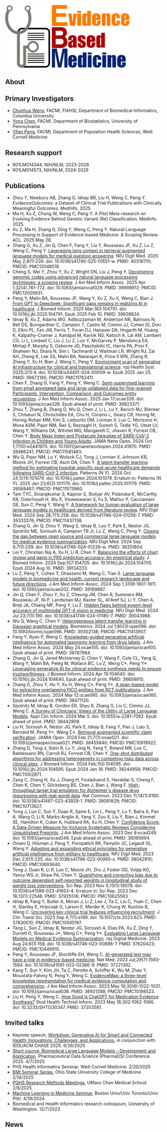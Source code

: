 <img src="https://github.com/ebmlab/.github/blob/main/profile/ebm.png" alt="EBM2.0" width="400"/>

## About

## Primary Investigators

* [Chunhua Weng](https://www.dbmi.columbia.edu/profile/chunhua-weng/), FACMI, FIAHSI, Department of Biomedical Informatics, Columbia University
* [Yong Chen](https://penncil.med.upenn.edu/about-pi/), FACMI, Department of Biostatistics, University of Pennsylvania
* [Yifan Peng](https://penglab.weill.cornell.edu/), FACMI, Department of Population Health Sciences, Weill Cornell Medicine

## Research support

* R01LM014344, NIH/NLM, 2023-2028
* R01LM014573, NIH/NLM, 2024-2029

## Publications

* Zhou Y, Newbury AB, Zhang G, Idnay BR, Liu H, Weng C, Peng Y. EvidenceOutcomes: a Dataset of Clinical Trial Publications with Clinically Meaningful Outcomes. MedInfo. 2025.
* Ma H, Xu Z, Chung W, Weng C, Peng Y. A Pilot Meta-research on Evolving Evidence Behind Genetic Variant (Re) Classification. MedInfo. 2025.
* Xu Z, Ma H, Zhang G, Ding Y, Weng C, Peng Y. Natural Language Processing in Support of Evidence-based Medicine: A Scoping Review. ACL. 2025 May 28.
* Zhang G, Xu Z, Jin Q, Chen F, Fang Y, Liu Y, Rousseau JF, Xu Z, Lu Z, Weng C, Peng Y. [Leveraging long context in retrieval augmented language models for medical question answering](https://pubmed.ncbi.nlm.nih.gov/40316710/). NPJ Digit Med. 2025 May 2;8(1):239. doi: 10.1038/s41746-025-01651-w. PMID: 40316710; PMCID: PMC12048518.
* Cheng S, Wei Y, Zhou Y, Xu Z, Wright DN, Liu J, Peng Y. [Deciphering genomic codes using advanced natural language processing techniques: a scoping review](https://pubmed.ncbi.nlm.nih.gov/39998912/). J Am Med Inform Assoc. 2025 Apr 1;32(4):761-772. doi: 10.1093/jamia/ocaf029. PMID: 39998912; PMCID: PMC12005631.
* Peng Y, Malin BA, Rousseau JF, Wang Y, Xu Z, Xu X, Weng C, Bian J. [From GPT to DeepSeek: Significant gaps remains in realizing AI in healthcare](https://pubmed.ncbi.nlm.nih.gov/39938624/). J Biomed Inform. 2025 Mar;163:104791. doi: 10.1016/j.jbi.2025.104791. Epub 2025 Feb 10. PMID: 39938624.
* Idnay B, Xu Z, Adams WG, Adibuzzaman M, Anderson NR, Bahroos N, Bell DS, Bumgardner C, Campion T, Castro M, Cimino JJ, Cohen IG, Dorr D, Elkin PL, Fan JW, Ferris T, Foran DJ, Hanauer DA, Hogarth M, Huang K, Kalpathy-Cramer J, Kandpal M, Karnik NS, Katoch A, Lai AM, Lambert CG, Li L, Lindsell C, Liu J, Lu Z, Luo Y, McGarvey P, Mendonca EA, Mirhaji P, Murphy S, Osborne JD, Paschalidis IC, Harris PA, Prior F, Shaheen NJ, Shara N, Sim I, Tachinardi U, Waitman LR, Wright RJ, Zai AH, Zheng K, Lee SS, Malin BA, Natarajan K, Price II WN, Zhang R, Zhang Y, Xu H, Bian J, Weng C, Peng Y. [Environment scan of generative AI infrastructure for clinical and translational science](https://pubmed.ncbi.nlm.nih.gov/39872195/). npj Health Syst. 2025;2(1):4. doi: 10.1038/s44401-024-00009-w. Epub 2025 Jan 25. PMID: 39872195; PMCID: PMC11762411.
* Chen F, Zhang G, Fang Y, Peng Y, Weng C. [Semi-supervised learning from small annotated data and large unlabeled data for fine-grained Participants, Intervention, Comparison, and Outcomes entity recognition](https://pubmed.ncbi.nlm.nih.gov/39823371/). J Am Med Inform Assoc. 2025 Jan 17:ocae326. doi: 10.1093/jamia/ocae326. Epub ahead of print. PMID: 39823371.
* Zhou T, Zhang B, Zhang D, Wu Q, Chen J, Li L, Lu Y, Becich MJ, Blecker S, Chilukuri N, Chrischilles EA, Chu H, Corsino L, Geary CR, Hornig M, Hornig-Rohan MM, Kim S, Liebovitz DM, Lorman V, Luo C, Morizono H, Mosa ASM, Pajor NM, Rao S, Razzaghi H, Suresh S, Tedla YG, Utset LV, Wang Y, Williams DA, Witvliet MG, Mangarelli C, Jhaveri R, Forrest CB, Chen Y. [Body Mass Index and Postacute Sequelae of SARS-CoV-2 Infection in Children and Young Adults](https://pubmed.ncbi.nlm.nih.gov/39466241/). JAMA Netw Open. 2024 Oct 1;7(10):e2441970. doi: 10.1001/jamanetworkopen.2024.41970. PMID: 39466241; PMCID: PMC11581483.
* Wu Q, Pajor NM, Lu Y, Wolock CJ, Tong J, Lorman V, Johnson KB, Moore JH, Forrest CB, Asch DA, Chen Y. [A latent transfer learning method for estimating hospital-specific post-acute healthcare demands following SARS-CoV-2 infection](https://pubmed.ncbi.nlm.nih.gov/39568467/). Patterns (N Y). 2024 Oct 24;5(11):101079. doi: 10.1016/j.patter.2024.101079. Erratum in: Patterns (N Y). 2025 Jan 23;6(2):101179. doi: 10.1016/j.patter.2025.101179. PMID: 39568467; PMCID: PMC11573960.
* Tam TYC, Sivarajkumar S, Kapoor S, Stolyar AV, Polanska K, McCarthy KR, Osterhoudt H, Wu X, Visweswaran S, Fu S, Mathur P, Cacciamani GE, Sun C, Peng Y, Wang Y. [A framework for human evaluation of large language models in healthcare derived from literature review](https://pubmed.ncbi.nlm.nih.gov/39333376/). NPJ Digit Med. 2024 Sep 28;7(1):258. doi: 10.1038/s41746-024-01258-7. PMID: 39333376; PMCID: PMC11437138.
* Zhang G, Jin Q, Zhou Y, Wang S, Idnay B, Luo Y, Park E, Nestor JG, Spotnitz ME, Soroush A, Campion TR Jr, Lu Z, Weng C, Peng Y. [Closing the gap between open source and commercial large language models for medical evidence summarization](https://pubmed.ncbi.nlm.nih.gov/39251804). NPJ Digit Med. 2024 Sep 9;7(1):239. doi: 10.1038/s41746-024-01239-w. PMID: 39251804.
* Lei Y, Christian Naj A, Xu H, Li R, Chen Y. [Balancing the efforts of chart review and gains in PRS prediction accuracy: An empirical study](https://pubmed.ncbi.nlm.nih.gov/39134233/). J Biomed Inform. 2024 Sep;157:104705. doi: 10.1016/j.jbi.2024.104705. Epub 2024 Aug 10. PMID: 39134233.
* Lu Z, Peng Y, Cohen T, Ghassemi M, Weng C, Tian S. [Large language models in biomedicine and health: current research landscape and future directions](https://pubmed.ncbi.nlm.nih.gov/39169867/). J Am Med Inform Assoc. 2024 Sep 1;31(9):1801-1811. doi: 10.1093/jamia/ocae202. PMID: 39169867.
* Jin Q, Chen F, Zhou Y, Xu Z, Cheung JM, Chen R, Summers RM, Rousseau JF, Ni P, Landsman MJ, Baxter SL, Al'Aref SJ, Li Y, Chen A, Brejt JA, Chiang MF, Peng Y, Lu Z. [Hidden flaws behind expert-level accuracy of multimodal GPT-4 vision in medicine](https://pubmed.ncbi.nlm.nih.gov/39043988/). NPJ Digit Med. 2024 Jul 23;7(1):190. doi: 10.1038/s41746-024-01185-7. PMID: 39043988.
* Wu Q, Wang C, Chen Y. [Heterogeneous latent transfer learning in Gaussian graphical models](https://pubmed.ncbi.nlm.nih.gov/39302138/). Biometrics. 2024 Jul 1;80(3):ujae096. doi: 10.1093/biomtc/ujae096. PMID: 39302138; PMCID: PMC11413907.
* Fang Y, Ryan P, Weng C. [Knowledge-guided generative artificial intelligence for automated taxonomy learning from drug labels](https://pubmed.ncbi.nlm.nih.gov/38787964/). J Am Med Inform Assoc. 2024 May 24:ocae105. doi: 10.1093/jamia/ocae105. Epub ahead of print. PMID: 38787964.
* Zhang G, Jin Q, Jered McInerney D, Chen Y, Wang F, Cole CL, Yang Q, Wang Y, Malin BA, Peleg M, Wallace BC, Lu Z, Weng C*, Peng Y*. [Leveraging generative AI for clinical evidence synthesis needs to ensure trustworthiness](https://pubmed.ncbi.nlm.nih.gov/38608915/). J Biomed Inform. 2024 Apr 10:104640. doi: 10.1016/j.jbi.2024.104640. Epub ahead of print. PMID: 38608915.
* Zhang G, Zhou Y, Hu Y, Xu H, Weng C*, Peng Y*. [A span-based model for extracting overlapping PICO entities from RCT publications](https://pubmed.ncbi.nlm.nih.gov/38471120/). J Am Med Inform Assoc. 2024 Mar 12:ocae065. doi: 10.1093/jamia/ocae065. Epub ahead of print. PMID: 38471120.
* Spotnitz M, Idnay B, Gordon ER, Shyu R, Zhang G, Liu C, Cimino JJ, Weng C. [A Survey of Clinicians' Views of the Utility of Large Language Models](https://pubmed.ncbi.nlm.nih.gov/38442909/). Appl Clin Inform. 2024 Mar 5. doi: 10.1055/a-2281-7092. Epub ahead of print. PMID: 38442909.
* Liu H, Soroush A, Nestor JG, Park E, Idnay B, Fang Y, Pan J, Liao S, Bernard M, Peng Y*, Weng C*. [Retrieval augmented scientific claim verification](https://pubmed.ncbi.nlm.nih.gov/38455840/). JAMIA Open. 2024 Feb 21;7(1):ooae021. doi: 10.1093/jamiaopen/ooae021. PMID: 38455840; PMCID: PMC10919922.
* Zhang D, Tong J, Stein R, Lu Y, Jing N, Yang Y, Boland MR, Luo C, Baldassano RN, Carroll RJ, Forrest CB, Chen Y. [One-shot distributed algorithms for addressing heterogeneity in competing risks data across clinical sites](https://pubmed.ncbi.nlm.nih.gov/38244958/). J Biomed Inform. 2024 Feb;150:104595. doi: 10.1016/j.jbi.2024.104595. Epub 2024 Jan 18. PMID: 38244958; PMCID: PMC11002871.
* Zang C, Zhang H, Xu J, Zhang H, Fouladvand S, Havaldar S, Cheng F, Chen K, Chen Y, Glicksberg BS, Chen J, Bian J, Wang F. [High-throughput target trial emulation for Alzheimer's disease drug repurposing with real-world data](https://pubmed.ncbi.nlm.nih.gov/38081829/). Nat Commun. 2023 Dec 11;14(1):8180. doi: 10.1038/s41467-023-43929-1. PMID: 38081829; PMCID: PMC10713627.
* Tong J, Luo C, Sun Y, Duan R, Saine E, Lin L, Peng Y, Lu Y, Batra A, Pan A, Wang O, Li R, Marks-Anglin A, Yang Y, Zuo X, Liu Y, Bian J, Kimmel SE, Hamilton K, Cuker A, Hubbard RA, Xu H, Chen Y. [Confidence Score: A Data-Driven Measure for Inclusive Systematic Reviews Considering Unpublished Preprints](https://pubmed.ncbi.nlm.nih.gov/38065694/). J Am Med Inform Assoc. 2023 Dec 8:ocad248. doi: 10.1093/jamia/ocad248. Epub ahead of print. PMID: 38065694.
* Oniani D, Hilsman J, Peng Y, Poropatich RK, Pamplin JC, Legault GL, Wang Y. [Adopting and expanding ethical principles for generative artificial intelligence from military to healthcare](https://pubmed.ncbi.nlm.nih.gov/38042910/). NPJ Digit Med. 2023 Dec 2;6(1):225. doi: 10.1038/s41746-023-00965-x. PMID: 38042910; PMCID: PMC10693640.
* Tong J, Duan R, Li R, Luo C, Moore JH, Zhu J, Foster GD, Volpp KG, Yancy WS Jr, Shaw PA, Chen Y. [Quantifying and correcting bias due to outcome dependent self-reported weights in longitudinal study of weight loss interventions](https://pubmed.ncbi.nlm.nih.gov/37925516/). Sci Rep. 2023 Nov 4;13(1):19078. doi: 10.1038/s41598-023-41853-4. Erratum in: Sci Rep. 2023 Dec 18;13(1):22546. PMID: 37925516; PMCID: PMC10625563.
* Idnay B, Fang Y, Butler A, Moran J, Li Z, Lee J, Ta C, Liu C, Yuan C, Chen H, Stanley E, Hripcsak G, Larson E, Marder K, Chung W, Ruotolo B, Weng C. [Uncovering key clinical trial features influencing recruitment](https://pubmed.ncbi.nlm.nih.gov/37830010/). J Clin Transl Sci. 2023 Sep 4;7(1):e199. doi: 10.1017/cts.2023.623. PMID: 37830010; PMCID: PMC10565197.
* Tang L, Sun Z, Idnay B, Nestor JG, Soroush A, Elias PA, Xu Z, Ding Y, Durrett G, Rousseau J*, Weng C*, Peng Y*. [Evaluating Large Language Models on Medical Evidence Summarization](https://pubmed.ncbi.nlm.nih.gov/37620423/). npj Digital Medicine. 2023 Aug 24;6(1):158. doi: 10.1038/s41746-023-00896-7. PMID: 37620423; PMCID: PMC10449915.
* Peng Y, Rousseau JF, Shortliffe EH, Weng C. [AI-generated text may have a role in evidence-based medicine](https://pubmed.ncbi.nlm.nih.gov/37221382/). Nat Med. 2023 Jul;29(7):1593-1594. doi: 10.1038/s41591-023-02366-9. PMID: 37221382.
* Kang T, Sun Y, Kim JH, Ta C, Perotte A, Schiffer K, Wu M, Zhao Y, Moustafa-Fahmy N, Peng Y, Weng C. [EvidenceMap: a three-level knowledge representation for medical evidence computation and comprehension](https://pubmed.ncbi.nlm.nih.gov/36921288/). J Am Med Inform Assoc. 2023 May 19;30(6):1022-1031. doi: 10.1093/jamia/ocad036. PMID: 36921288; PMCID: PMC10198523.
* Liu H, Peng Y, Weng C. [How Good Is ChatGPT for Medication Evidence Synthesis?](https://pubmed.ncbi.nlm.nih.gov/37203581) Stud Health Technol Inform. 2023 May 18;302:1062-1066. doi: 10.3233/SHTI230347. PMID: 37203581.

## Invited talks

* Keynote speech, [Workshop: Generative AI for Smart and Connected Health: Innovations, Challenges, and Applications](https://conferences.computer.org/chase2025/workshop_generative_ai.html), in conjunction with IEEE/ACM CHASE 2025. 6/26/2025
* [Short course: Biomedical Large Language Models – Development and Application](https://phds.nestat.org/short_courses.html). Pharmaceutical Data Science (PharmaDS) Conference 2025. 4/7/2025
* PHS Health Informatics Seminar. Weill Cornell Medicine. 2/20/2025
* [BMI Seminar Series](https://medicine.osu.edu/departments/biomedical-informatics/education/bmi-seminar-series), Ohio State University College of Medicine. 2/14/2025
* [PQHS Research Methods Meetings](https://www.umassmed.edu/pqhs/research/wednesday-research-meetings/), UMass Chan Medical School. 2/6/2025
* [Machine Learning in Medicine Seminar](https://ml-in-medicine.org/), Boston Univ/Univ Toronto/Univ Pitt/. 4/19/2024.
* Biomedical and Health Informatics research colloquium, University of Washington. 12/7/2023.

## News
